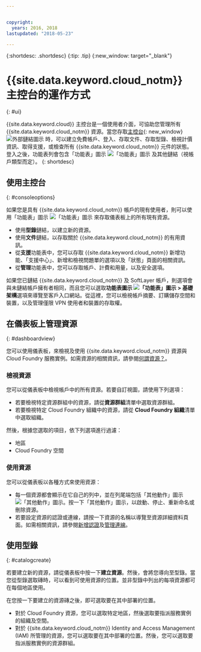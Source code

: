 ```yaml
---


copyright:
  years: 2016, 2018
lastupdated: "2018-05-23"

---
```


{:shortdesc: .shortdesc}
{:tip: .tip}
{:new_window: target="_blank"}

# {{site.data.keyword.cloud_notm}} 主控台的運作方式
{: #ui}

{{site.data.keyword.cloud}} 主控台是一個使用者介面，可協助您管理所有 {{site.data.keyword.cloud_notm}} 資源。當您存取[主控台](https://console.bluemix.net){: new_window} ![外部鏈結圖示](../icons/launch-glyph.svg "外部鏈結圖示") 時，可以建立免費帳戶、登入、存取文件、存取型錄、檢視計價資訊、取得支援，或檢查所有 {{site.data.keyword.cloud_notm}} 元件的狀態。登入之後，功能表列會包含「功能表」圖示 ![「功能表」圖示](../icons/icon_hamburger.svg) 及其他鏈結（視帳戶類型而定）。
{: shortdesc}

## 使用主控台
{: #consoleoptions}

如果您是具有 {{site.data.keyword.cloud_notm}} 帳戶的現有使用者，則可以使用「功能表」圖示 ![「功能表」圖示](../icons/icon_hamburger.svg) 來存取儀表板上的所有現有資源。
  * 使用**型錄**鏈結，以建立新的資源。
  * 使用**文件**鏈結，以存取關於 {{site.data.keyword.cloud_notm}} 的有用資訊。
  * 從**支援**功能表中，您可以存取 {{site.data.keyword.cloud_notm}} 新增功能、「支援中心」、新增和檢視問題單的選項以及「狀態」頁面的相關資訊。
  * 從**管理**功能表中，您可以存取帳戶、計費和用量，以及安全選項。

如果您已鏈結 {{site.data.keyword.cloud_notm}} 及 SoftLayer 帳戶，則選項會與未鏈結帳戶擁有者相同，而且您可以選取**功能表圖示 ![「功能表」圖示](../icons/icon_hamburger.svg) > 基礎架構**選項來導覽至客戶入口網站。從這裡，您可以檢視帳戶摘要、訂購儲存空間和裝置，以及管理僅限 VPN 使用者和裝置的存取權。

## 在儀表板上管理資源
{: #dashboardview}

您可以使用儀表板，來檢視及使用 {{site.data.keyword.cloud_notm}} 資源與 Cloud Foundry 服務實例。如需資源的相關資訊，請參閱[何謂資源？](/docs/resources/acct_resources.html#resource)。

### 檢視資源

您可以從儀表板中檢視帳戶中的所有資源。若要自訂視圖，請使用下列選項：

  * 若要檢視特定資源群組中的資源，請從**資源群組**清單中選取資源群組。
  * 若要檢視特定 Cloud Foundry 組織中的資源，請從 **Cloud Foundry 組織**清單中選取組織。

然後，根據您選取的項目，依下列選項進行過濾：

  * 地區
  * Cloud Foundry 空間

### 使用資源

您可以從儀表板以各種方式來使用資源：

  * 每一個資源都會顯示在它自己的列中，並在列尾端包括「其他動作」圖示 ![「其他動作」圖示](../icons/overflow-menu.svg)。按一下「其他動作」圖示，以啟動、停止、重新命名或刪除資源。
  * 若要設定資源的認證或連線，請按一下資源的名稱以導覽至資源詳細資料頁面。如需相關資訊，請參閱[新增認證](/docs/resources/service_credentials.html)及[管理連線](/docs/resources/connecting_apps.html#connect_app)。

## 使用型錄
{: #catalogcreate}

若要建立新的資源，請從儀表板中按一下**建立資源**。然後，會將您導向至型錄。當您從型錄選取磚時，可以看到可使用資源的位置。並非型錄中列出的每項資源都可在每個地區使用。

在您按一下要建立的資源磚之後，即可選取要在其中部署的位置。

  * 對於 Cloud Foundry 資源，您可以選取特定地區，然後選取要指派服務實例的組織及空間。
  * 對於 {{site.data.keyword.cloud_notm}} Identity and Access Management (IAM) 所管理的資源，您可以選取要在其中部署的位置。然後，您可以選取要指派服務實例的資源群組。
